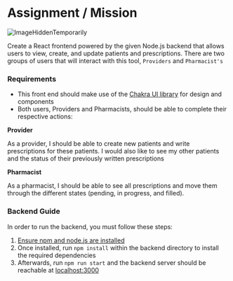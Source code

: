 # Assignment / Mission

![ImageHiddenTemporarily](https://user-images.githubusercontent.com/11306948/197881669-7b9df1f7-4bc5-4c62-a6d5-3f7712797cd5.NO)

Create a React frontend powered by the given Node.js backend that allows users to view, create, and update patients and prescriptions. There are two groups of users that will interact with this tool, `Providers` and `Pharmacist's`

### Requirements

- This front end should make use of the [Chakra UI library](https://chakra-ui.com/) for design and components
- Both users, Providers and Pharmacists, should be able to complete their respective actions:

**Provider**

As a provider, I should be able to create new patients and write prescriptions for these patients. I would also like to see my other patients and the status of their previously written prescriptions

**Pharmacist**

As a pharmacist, I should be able to see all prescriptions and move them through the different states (pending, in progress, and filled).

### Backend Guide

In order to run the backend, you must follow these steps:

1. [Ensure npm and node.js are installed](https://docs.npmjs.com/downloading-and-installing-node-js-and-npm)
2. Once installed, run `npm install` within the backend directory to install the required dependencies
3. Afterwards, run `npm run start` and the backend server should be reachable at [localhost:3000](http://localhost:3000)
